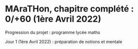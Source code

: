 # MAraTHon, chapitre complété : 0/+60 (1ère Avril 2022) 
Progression du projet : programme lycée maths

Jour 1 (1ère Avril 2022) : préparation de notions et mentale
